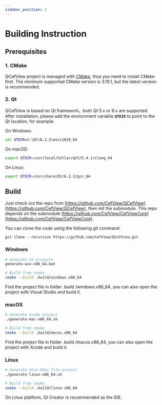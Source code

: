 ```yaml
---
sidebar_position: 1
---
```


# Building Instruction

## Prerequisites

### 1. CMake

QCefView project is managed with [CMake](https://cmake.org/), thus you need to install CMake first. The minimum supported CMake version is 3.19.1, but the latest version is recommended.

### 2. Qt

QCefView is based on Qt framework，both Qt 5.x or 6.x are supported. After installation, please add the environment variable **`QTDIR`** to point to the Qt location, for example:

On Windows:
```bat
set QTDIR=C:\Qt\6.2.2\msvc2019_64
```

On macOS:
```bash
export QTDIR=/usr/local/Cellar/qt5/5.4.1/clang_64
``` 

On Linux:
```bash
export QTDIR=/usr/share/Qt/6.2.2/gcc_64
``` 

## Build

Just check out the repo from [https://github.com/CefView/QCefView](https://github.com/CefView/QCefView), then init the submodule. This repo depends on the submodule [https://github.com/CefView/CefViewCore](https://github.com/CefView/CefViewCore). 

You can clone the code using the following git command:
```
git clone --recursive https://github.com/CefView/QCefView.git
```

### Windows
```bash
# Generate VS projects
generate-win-x86_64.bat

# Build from cmake
cmake --build .build/windows.x86_64
```

Find the project file in folder .build /windows.x86_64, you can also open the project with Visual Studio and build it.

### macOS
```bash
# Generate Xcode project
./generate-mac-x86_64.sh

# Build from cmake 
cmake --build .build/macos.x86_64
```

Find the project file in folder .build /macos.x86_64, you can also open the project with Xcode and build it.

### Linux 
```bash
# Generate Unix Make file project
./generate-linux-x86_64.sh

# Build from cmake 
cmake --build .build/linux-x86_64
```

On Linux platform, Qt Creator is recommended as the IDE.
